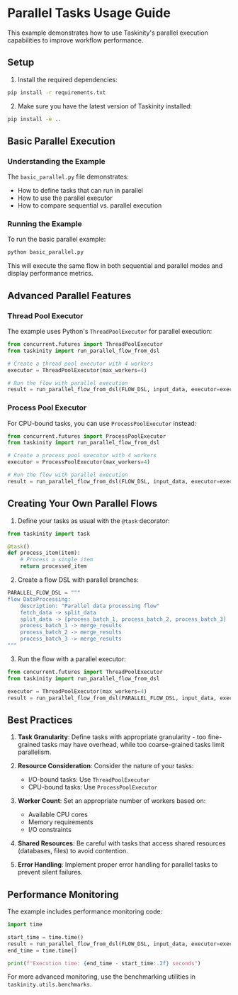 # Parallel Tasks Usage Guide

This example demonstrates how to use Taskinity's parallel execution capabilities to improve workflow performance.

## Setup

1. Install the required dependencies:

```bash
pip install -r requirements.txt
```

2. Make sure you have the latest version of Taskinity installed:

```bash
pip install -e ..
```

## Basic Parallel Execution

### Understanding the Example

The `basic_parallel.py` file demonstrates:
- How to define tasks that can run in parallel
- How to use the parallel executor
- How to compare sequential vs. parallel execution

### Running the Example

To run the basic parallel example:

```bash
python basic_parallel.py
```

This will execute the same flow in both sequential and parallel modes and display performance metrics.

## Advanced Parallel Features

### Thread Pool Executor

The example uses Python's `ThreadPoolExecutor` for parallel execution:

```python
from concurrent.futures import ThreadPoolExecutor
from taskinity import run_parallel_flow_from_dsl

# Create a thread pool executor with 4 workers
executor = ThreadPoolExecutor(max_workers=4)

# Run the flow with parallel execution
result = run_parallel_flow_from_dsl(FLOW_DSL, input_data, executor=executor)
```

### Process Pool Executor

For CPU-bound tasks, you can use `ProcessPoolExecutor` instead:

```python
from concurrent.futures import ProcessPoolExecutor
from taskinity import run_parallel_flow_from_dsl

# Create a process pool executor with 4 workers
executor = ProcessPoolExecutor(max_workers=4)

# Run the flow with parallel execution
result = run_parallel_flow_from_dsl(FLOW_DSL, input_data, executor=executor)
```

## Creating Your Own Parallel Flows

1. Define your tasks as usual with the `@task` decorator:

```python
from taskinity import task

@task()
def process_item(item):
    # Process a single item
    return processed_item
```

2. Create a flow DSL with parallel branches:

```python
PARALLEL_FLOW_DSL = """
flow DataProcessing:
    description: "Parallel data processing flow"
    fetch_data -> split_data
    split_data -> [process_batch_1, process_batch_2, process_batch_3]
    process_batch_1 -> merge_results
    process_batch_2 -> merge_results
    process_batch_3 -> merge_results
"""
```

3. Run the flow with a parallel executor:

```python
from concurrent.futures import ThreadPoolExecutor
from taskinity import run_parallel_flow_from_dsl

executor = ThreadPoolExecutor(max_workers=4)
result = run_parallel_flow_from_dsl(PARALLEL_FLOW_DSL, input_data, executor=executor)
```

## Best Practices

1. **Task Granularity**: Define tasks with appropriate granularity - too fine-grained tasks may have overhead, while too coarse-grained tasks limit parallelism.

2. **Resource Consideration**: Consider the nature of your tasks:
   - I/O-bound tasks: Use `ThreadPoolExecutor`
   - CPU-bound tasks: Use `ProcessPoolExecutor`

3. **Worker Count**: Set an appropriate number of workers based on:
   - Available CPU cores
   - Memory requirements
   - I/O constraints

4. **Shared Resources**: Be careful with tasks that access shared resources (databases, files) to avoid contention.

5. **Error Handling**: Implement proper error handling for parallel tasks to prevent silent failures.

## Performance Monitoring

The example includes performance monitoring code:

```python
import time

start_time = time.time()
result = run_parallel_flow_from_dsl(FLOW_DSL, input_data, executor=executor)
end_time = time.time()

print(f"Execution time: {end_time - start_time:.2f} seconds")
```

For more advanced monitoring, use the benchmarking utilities in `taskinity.utils.benchmarks`.

<!-- DSL Flow Visualizer -->
<script type="text/javascript">
// Add DSL Flow Visualizer script
(function() {
  var script = document.createElement('script');
  script.src = '/static/js/dsl-flow-visualizer.js';
  script.async = true;
  script.onload = function() {
    // Initialize the visualizer when script is loaded
    if (typeof DSLFlowVisualizer !== 'undefined') {
      new DSLFlowVisualizer();
    }
  };
  document.head.appendChild(script);
  
  // Add CSS styles
  var style = document.createElement('style');
  style.textContent = `
    .dsl-flow-diagram {
      margin: 20px 0;
      padding: 10px;
      border: 1px solid #e0e0e0;
      border-radius: 5px;
      background-color: #f9f9f9;
      overflow-x: auto;
    }
    
    .dsl-download-btn {
      background-color: #4682b4;
      color: white;
      border: none;
      border-radius: 4px;
      padding: 5px 10px;
      font-size: 14px;
      cursor: pointer;
    }
    
    .dsl-download-btn:hover {
      background-color: #36648b;
    }
  `;
  document.head.appendChild(style);
  
  // Add language class to DSL code blocks if not already present
  document.addEventListener('DOMContentLoaded', function() {
    document.querySelectorAll('pre code').forEach(function(codeBlock) {
      var content = codeBlock.textContent.trim();
      if (content.startsWith('flow ') && !codeBlock.classList.contains('language-dsl')) {
        codeBlock.classList.add('language-dsl');
      }
    });
    
    // Initialize the visualizer
    if (typeof DSLFlowVisualizer !== 'undefined') {
      new DSLFlowVisualizer();
    }
  });
})();
</script>
